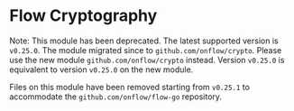 # Flow Cryptography

Note: This module has been deprecated. The latest supported version is `v0.25.0`. The module  migrated since to `github.com/onflow/crypto`. Please use the new module `github.com/onflow/crypto` instead. Version `v0.25.0` is equivalent to version `v0.25.0` on the new module.

Files on this module have been removed starting from `v0.25.1` to accommodate the `github.com/onflow/flow-go` repository.


